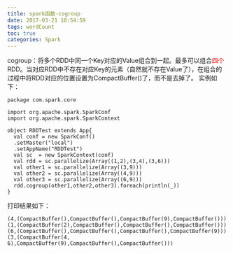 ```yaml
---
title: spark函数-cogroup
date: 2017-03-21 10:54:59
tags: wordCount
toc: true
categories: Spark
---
```

cogroup：将多个RDD中同一个Key对应的Value组合到一起。最多可以组合<font color='red'>四个</font>RDD。当对应RDD中不存在对应Key的元素（自然就不存在Value了），在组合的过程中将RDD对应的位置设置为CompactBuffer()了，而不是去掉了。
实例如下：
<!-- more -->
```
package com.spark.core

import org.apache.spark.SparkConf
import org.apache.spark.SparkContext

object RDDTest extends App{
  val conf = new SparkConf()
  .setMaster("local")
  .setAppName("RDDTest")
  val sc  = new SparkContext(conf)
  val rdd = sc.parallelize(Array((1,2),(3,4),(3,6)))
  val other1 = sc.parallelize(Array((3,9)))
  val other2 = sc.parallelize(Array((4,9)))
  val other3 = sc.parallelize(Array((6,9)))
  rdd.cogroup(other1,other2,other3).foreach(println(_))
}
```
打印结果如下：
```
(4,(CompactBuffer(),CompactBuffer(),CompactBuffer(9),CompactBuffer()))
(1,(CompactBuffer(2),CompactBuffer(),CompactBuffer(),CompactBuffer()))
(6,(CompactBuffer(),CompactBuffer(),CompactBuffer(),CompactBuffer(9)))
(3,(CompactBuffer(4, 6),CompactBuffer(9),CompactBuffer(),CompactBuffer()))
```
